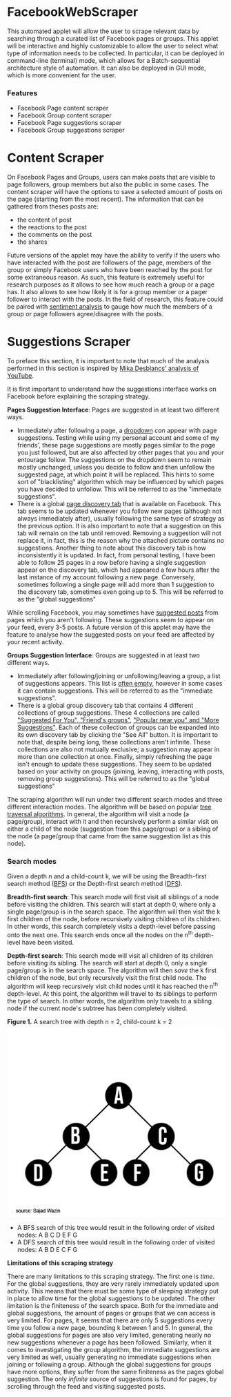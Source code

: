 # FacebookWebScraper
This automated applet will allow the user to scrape relevant data by searching through a curated list of Facebook pages or groups. This applet will be interactive and highly customizable to allow the user to select what type of information needs to be collected. In particular, it can be deployed in command-line (terminal) mode, which allows for a Batch-sequential architecture style of automation. It can also be deployed in GUI mode, which is more convenient for the user.

### Features
- Facebook Page content scraper
- Facebook Group content scraper
- Facebook Page suggestions scraper
- Facebook Group suggestions scraper

# Content Scraper
On Facebook Pages and Groups, users can make posts that are visible to page followers, group members but also the public in some cases. The content scraper will have the options to save a selected amount of posts on the page (starting from the most recent). 
The information that can be gathered from theses posts are: 
- the content of post
- the reactions to the post
- the comments on the post
- the shares

Future versions of the applet may have the ability to verify if the users who have interacted with the post are followers of the page, members of the group or simply Facebook users who have been reached by the post for some extraneous reason. As such, this feature is extremely useful for research purposes as it allows to see how much reach a group or a page has. It also allows to see how likely it is for a group member or a pager follower to interact with the posts. In the field of research, this feature could be paired with [sentiment analysis](https://en.wikipedia.org/wiki/Sentiment_analysis) to gauge how much the members of a group or page followers agree/disagree with the posts.

# Suggestions Scraper
To preface this section, it is important to note that much of the analysis performed in this section is inspired by [Mika Desblancs' analysis of YouTube](https://github.com/mika-jpd/YouTube_Radicalization_Recommendations).

It is first important to understand how the suggestions interface works on Facebook before explaining the scraping strategy.

**Pages Suggestion Interface**: Pages are suggested in at least two different ways.
- Immediately after following a page, a [dropdown](/img/dropdown.png) *can* appear with page suggestions. Testing while using my personal account and some of my friends', these page suggestions are mostly pages similar to the page you just followed, but are also affected by other pages that you and your entourage follow. The suggestions on the dropdown seem to remain mostly unchanged, unless you decide to follow and then unfollow the suggested page, at which point it will be replaced. This hints to some sort of "blacklisting" algorithm which may be influenced by which pages you have decided to unfollow. This will be referred to as the "immediate suggestions".
- There is a global [page discovery tab](/img/pages_suggestion_tab.png) that is available on Facebook. This tab seems to be updated whenever you follow new pages (although not always immediately after), usually following the same type of strategy as the previous option. It is also important to note that a suggestion on this tab will remain on the tab until removed. Removing a suggestion will not replace it, in fact, this is the reason why the attached picture contains no suggestions. Another thing to note about this discovery tab is how inconsistently it is updated. In fact, from personal testing, I have been able to follow 25 pages in a row before having a single suggestion appear on the discovery tab, which had appeared a few hours after the last instance of my account following a new page. Conversely, sometimes following a single page will add more than 1 suggestion to the discovery tab, sometimes even going up to 5. This will be referred to as the "global suggestions"

While scrolling Facebook, you may sometimes have [suggested posts](/img/suggested_post.png) from pages which you aren't following. These suggestions seem to appear on your feed, every 3-5 posts. A future version of this applet may have the feature to analyse how the suggested posts on your feed are affected by your recent activity. 

**Groups Suggestion Interface**: Groups are suggested in at least two different ways.
- Immediately after following/joining or unfollowing/leaving a group, a list of suggestions appears. This list is [often empty](/img/empty_suggestions.png), however in some cases it can contain suggestions. This will be referred to as the "immediate suggestions".
- There is a global group discovery tab that contains 4 different collections of group suggestions. These 4 collections are called ["Suggested For You", "Friend's groups"](/img/groups_discovery_tab.png), ["Popular near you" and "More Suggestions"](/img/groups_discovery_tab_2.png). Each of these collection of groups can be expanded into its own discovery tab by clicking the "See All" button. It is important to note that, despite being long, these collections aren't infinite. These collections are also not mutually exclusive; a suggestion may appear in more than one collection at once. Finally, simply refreshing the page isn't enough to update these suggestions. They seem to be updated based on your activity on groups (joining, leaving, interacting with posts, removing group suggestions). This will be referred to as the "global suggestions"

The scraping algorithm will run under two different search modes and three different interaction modes. The algorithm will be based on popular [tree traversal algorithms](https://en.wikipedia.org/wiki/Tree_traversal). In general, the algorithm will visit a node (a page/group), interact with it and then recursively perform a similar visit on either a child of the node (suggestion from this page/group) or a sibling of the node (a page/group that came from the same suggestion list as this node).
### Search modes
Given a depth n and a child-count k, we will be using the Breadth-first search method ([BFS](https://en.wikipedia.org/wiki/Breadth-first_search)) or the Depth-first search method ([DFS](https://en.wikipedia.org/wiki/Depth-first_search)).

**Breadth-first search**: This search mode will first visit all siblings of a node before visiting the children. This search will start at depth 0, where only a single page/group is in the search space. The algorithm will then visit the k first children of the node, before recursively visiting children of its children. In other words, this search completely visits a depth-level before passing onto the next one. This search ends once all the nodes on the n<sup>th</sup> depth-level have been visited.

**Depth-first search**: This search mode will visit all children of its children before visiting its sibling. The search will start at depth 0, only a single page/group is in the search space. The algorithm will then *save* the k first children of the node, but only recursively visit the first child node. The algorithm will keep recursively visit child nodes until it has reached the n<sup>th</sup> depth-level. At this point, the algorithm will travel to its siblings to perform the type of search. In other words, the algorithm only travels to a sibling node if the current node's subtree has been completely visited.

**Figure 1.** A search tree with depth n = 2, child-count k = 2
![](/img/tree.png)

- A BFS search of this tree would result in the following order of visited nodes: A B C D E F G
- A DFS search of this tree would result in the following order of visited nodes: A B D E C F G

**Limitations of this scraping strategy**

There are many limitations to this scraping strategy. The first one is *time*. For the global suggestions, they are very rarely immediately updated upon activity. This means that there must be some type of sleeping strategy put in place to allow time for the global suggestions to be updated. The other limitation is the finiteness of the search space. Both for the immediate and global suggestions, the amount of pages or groups that we can access is very limited. For pages, it seems that there are only 5 suggestions every time you follow a new page, bounding k between 1 and 5. In general, the global suggestions for pages are also very limited, generating nearly no new suggestions whenever a page has been followed. Similarly, when it comes to investigating the group algorithm, the immediate suggestions are very limited as well, usually generating no immediate suggestions when joining or following a group. Although the global suggestions for groups have more options, they suffer from the same finiteness as the pages global suggestion. The only *infinite* source of suggestions is found for pages, by scrolling through the feed and visiting suggested posts.
